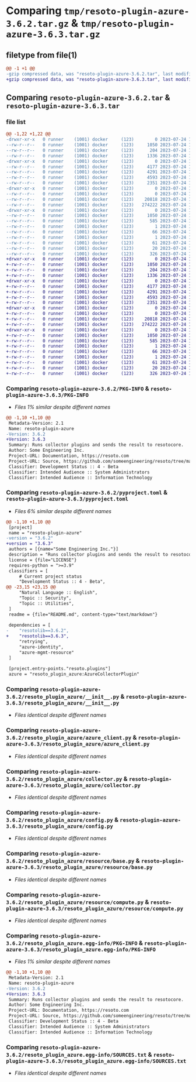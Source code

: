 # Comparing `tmp/resoto-plugin-azure-3.6.2.tar.gz` & `tmp/resoto-plugin-azure-3.6.3.tar.gz`

## filetype from file(1)

```diff
@@ -1 +1 @@
-gzip compressed data, was "resoto-plugin-azure-3.6.2.tar", last modified: Mon Jul 24 10:53:12 2023, max compression
+gzip compressed data, was "resoto-plugin-azure-3.6.3.tar", last modified: Mon Jul 24 12:23:17 2023, max compression
```

## Comparing `resoto-plugin-azure-3.6.2.tar` & `resoto-plugin-azure-3.6.3.tar`

### file list

```diff
@@ -1,22 +1,22 @@
-drwxr-xr-x   0 runner    (1001) docker     (123)        0 2023-07-24 10:53:12.201512 resoto-plugin-azure-3.6.2/
--rw-r--r--   0 runner    (1001) docker     (123)     1050 2023-07-24 10:53:12.201512 resoto-plugin-azure-3.6.2/PKG-INFO
--rw-r--r--   0 runner    (1001) docker     (123)      204 2023-07-24 10:46:12.000000 resoto-plugin-azure-3.6.2/README.md
--rw-r--r--   0 runner    (1001) docker     (123)     1336 2023-07-24 10:46:12.000000 resoto-plugin-azure-3.6.2/pyproject.toml
-drwxr-xr-x   0 runner    (1001) docker     (123)        0 2023-07-24 10:53:12.197512 resoto-plugin-azure-3.6.2/resoto_plugin_azure/
--rw-r--r--   0 runner    (1001) docker     (123)     4177 2023-07-24 10:46:12.000000 resoto-plugin-azure-3.6.2/resoto_plugin_azure/__init__.py
--rw-r--r--   0 runner    (1001) docker     (123)     4291 2023-07-24 10:46:12.000000 resoto-plugin-azure-3.6.2/resoto_plugin_azure/azure_client.py
--rw-r--r--   0 runner    (1001) docker     (123)     4593 2023-07-24 10:46:12.000000 resoto-plugin-azure-3.6.2/resoto_plugin_azure/collector.py
--rw-r--r--   0 runner    (1001) docker     (123)     2351 2023-07-24 10:46:12.000000 resoto-plugin-azure-3.6.2/resoto_plugin_azure/config.py
-drwxr-xr-x   0 runner    (1001) docker     (123)        0 2023-07-24 10:53:12.201512 resoto-plugin-azure-3.6.2/resoto_plugin_azure/resource/
--rw-r--r--   0 runner    (1001) docker     (123)        0 2023-07-24 10:46:12.000000 resoto-plugin-azure-3.6.2/resoto_plugin_azure/resource/__init__.py
--rw-r--r--   0 runner    (1001) docker     (123)    20818 2023-07-24 10:46:12.000000 resoto-plugin-azure-3.6.2/resoto_plugin_azure/resource/base.py
--rw-r--r--   0 runner    (1001) docker     (123)   274222 2023-07-24 10:46:12.000000 resoto-plugin-azure-3.6.2/resoto_plugin_azure/resource/compute.py
-drwxr-xr-x   0 runner    (1001) docker     (123)        0 2023-07-24 10:53:12.197512 resoto-plugin-azure-3.6.2/resoto_plugin_azure.egg-info/
--rw-r--r--   0 runner    (1001) docker     (123)     1050 2023-07-24 10:53:12.000000 resoto-plugin-azure-3.6.2/resoto_plugin_azure.egg-info/PKG-INFO
--rw-r--r--   0 runner    (1001) docker     (123)      585 2023-07-24 10:53:12.000000 resoto-plugin-azure-3.6.2/resoto_plugin_azure.egg-info/SOURCES.txt
--rw-r--r--   0 runner    (1001) docker     (123)        1 2023-07-24 10:53:12.000000 resoto-plugin-azure-3.6.2/resoto_plugin_azure.egg-info/dependency_links.txt
--rw-r--r--   0 runner    (1001) docker     (123)       66 2023-07-24 10:53:12.000000 resoto-plugin-azure-3.6.2/resoto_plugin_azure.egg-info/entry_points.txt
--rw-r--r--   0 runner    (1001) docker     (123)        1 2023-07-24 10:48:01.000000 resoto-plugin-azure-3.6.2/resoto_plugin_azure.egg-info/not-zip-safe
--rw-r--r--   0 runner    (1001) docker     (123)       61 2023-07-24 10:53:12.000000 resoto-plugin-azure-3.6.2/resoto_plugin_azure.egg-info/requires.txt
--rw-r--r--   0 runner    (1001) docker     (123)       20 2023-07-24 10:53:12.000000 resoto-plugin-azure-3.6.2/resoto_plugin_azure.egg-info/top_level.txt
--rw-r--r--   0 runner    (1001) docker     (123)      326 2023-07-24 10:53:12.205512 resoto-plugin-azure-3.6.2/setup.cfg
+drwxr-xr-x   0 runner    (1001) docker     (123)        0 2023-07-24 12:23:17.648220 resoto-plugin-azure-3.6.3/
+-rw-r--r--   0 runner    (1001) docker     (123)     1050 2023-07-24 12:23:17.648220 resoto-plugin-azure-3.6.3/PKG-INFO
+-rw-r--r--   0 runner    (1001) docker     (123)      204 2023-07-24 12:16:01.000000 resoto-plugin-azure-3.6.3/README.md
+-rw-r--r--   0 runner    (1001) docker     (123)     1336 2023-07-24 12:16:01.000000 resoto-plugin-azure-3.6.3/pyproject.toml
+drwxr-xr-x   0 runner    (1001) docker     (123)        0 2023-07-24 12:23:17.640220 resoto-plugin-azure-3.6.3/resoto_plugin_azure/
+-rw-r--r--   0 runner    (1001) docker     (123)     4177 2023-07-24 12:16:01.000000 resoto-plugin-azure-3.6.3/resoto_plugin_azure/__init__.py
+-rw-r--r--   0 runner    (1001) docker     (123)     4291 2023-07-24 12:16:01.000000 resoto-plugin-azure-3.6.3/resoto_plugin_azure/azure_client.py
+-rw-r--r--   0 runner    (1001) docker     (123)     4593 2023-07-24 12:16:01.000000 resoto-plugin-azure-3.6.3/resoto_plugin_azure/collector.py
+-rw-r--r--   0 runner    (1001) docker     (123)     2351 2023-07-24 12:16:01.000000 resoto-plugin-azure-3.6.3/resoto_plugin_azure/config.py
+drwxr-xr-x   0 runner    (1001) docker     (123)        0 2023-07-24 12:23:17.644220 resoto-plugin-azure-3.6.3/resoto_plugin_azure/resource/
+-rw-r--r--   0 runner    (1001) docker     (123)        0 2023-07-24 12:16:01.000000 resoto-plugin-azure-3.6.3/resoto_plugin_azure/resource/__init__.py
+-rw-r--r--   0 runner    (1001) docker     (123)    20818 2023-07-24 12:16:01.000000 resoto-plugin-azure-3.6.3/resoto_plugin_azure/resource/base.py
+-rw-r--r--   0 runner    (1001) docker     (123)   274222 2023-07-24 12:16:01.000000 resoto-plugin-azure-3.6.3/resoto_plugin_azure/resource/compute.py
+drwxr-xr-x   0 runner    (1001) docker     (123)        0 2023-07-24 12:23:17.644220 resoto-plugin-azure-3.6.3/resoto_plugin_azure.egg-info/
+-rw-r--r--   0 runner    (1001) docker     (123)     1050 2023-07-24 12:23:17.000000 resoto-plugin-azure-3.6.3/resoto_plugin_azure.egg-info/PKG-INFO
+-rw-r--r--   0 runner    (1001) docker     (123)      585 2023-07-24 12:23:17.000000 resoto-plugin-azure-3.6.3/resoto_plugin_azure.egg-info/SOURCES.txt
+-rw-r--r--   0 runner    (1001) docker     (123)        1 2023-07-24 12:23:17.000000 resoto-plugin-azure-3.6.3/resoto_plugin_azure.egg-info/dependency_links.txt
+-rw-r--r--   0 runner    (1001) docker     (123)       66 2023-07-24 12:23:17.000000 resoto-plugin-azure-3.6.3/resoto_plugin_azure.egg-info/entry_points.txt
+-rw-r--r--   0 runner    (1001) docker     (123)        1 2023-07-24 12:17:52.000000 resoto-plugin-azure-3.6.3/resoto_plugin_azure.egg-info/not-zip-safe
+-rw-r--r--   0 runner    (1001) docker     (123)       61 2023-07-24 12:23:17.000000 resoto-plugin-azure-3.6.3/resoto_plugin_azure.egg-info/requires.txt
+-rw-r--r--   0 runner    (1001) docker     (123)       20 2023-07-24 12:23:17.000000 resoto-plugin-azure-3.6.3/resoto_plugin_azure.egg-info/top_level.txt
+-rw-r--r--   0 runner    (1001) docker     (123)      326 2023-07-24 12:23:17.648220 resoto-plugin-azure-3.6.3/setup.cfg
```

### Comparing `resoto-plugin-azure-3.6.2/PKG-INFO` & `resoto-plugin-azure-3.6.3/PKG-INFO`

 * *Files 1% similar despite different names*

```diff
@@ -1,10 +1,10 @@
 Metadata-Version: 2.1
 Name: resoto-plugin-azure
-Version: 3.6.2
+Version: 3.6.3
 Summary: Runs collector plugins and sends the result to resotocore.
 Author: Some Engineering Inc.
 Project-URL: Documentation, https://resoto.com
 Project-URL: Source, https://github.com/someengineering/resoto/tree/main/plugins/azure
 Classifier: Development Status :: 4 - Beta
 Classifier: Intended Audience :: System Administrators
 Classifier: Intended Audience :: Information Technology
```

### Comparing `resoto-plugin-azure-3.6.2/pyproject.toml` & `resoto-plugin-azure-3.6.3/pyproject.toml`

 * *Files 6% similar despite different names*

```diff
@@ -1,10 +1,10 @@
 [project]
 name = "resoto-plugin-azure"
-version = "3.6.2"
+version = "3.6.3"
 authors = [{name="Some Engineering Inc."}]
 description = "Runs collector plugins and sends the result to resotocore."
 license = {file="LICENSE"}
 requires-python = ">=3.9"
 classifiers = [
     # Current project status
     "Development Status :: 4 - Beta",
@@ -23,15 +23,15 @@
     "Natural Language :: English",
     "Topic :: Security",
     "Topic :: Utilities",
 ]
 readme = {file="README.md", content-type="text/markdown"}
 
 dependencies = [
-    "resotolib==3.6.2",
+    "resotolib==3.6.3",
     "retrying",
     "azure-identity",
     "azure-mgmt-resource"
 ]
 
 [project.entry-points."resoto.plugins"]
 azure = "resoto_plugin_azure:AzureCollectorPlugin"
```

### Comparing `resoto-plugin-azure-3.6.2/resoto_plugin_azure/__init__.py` & `resoto-plugin-azure-3.6.3/resoto_plugin_azure/__init__.py`

 * *Files identical despite different names*

### Comparing `resoto-plugin-azure-3.6.2/resoto_plugin_azure/azure_client.py` & `resoto-plugin-azure-3.6.3/resoto_plugin_azure/azure_client.py`

 * *Files identical despite different names*

### Comparing `resoto-plugin-azure-3.6.2/resoto_plugin_azure/collector.py` & `resoto-plugin-azure-3.6.3/resoto_plugin_azure/collector.py`

 * *Files identical despite different names*

### Comparing `resoto-plugin-azure-3.6.2/resoto_plugin_azure/config.py` & `resoto-plugin-azure-3.6.3/resoto_plugin_azure/config.py`

 * *Files identical despite different names*

### Comparing `resoto-plugin-azure-3.6.2/resoto_plugin_azure/resource/base.py` & `resoto-plugin-azure-3.6.3/resoto_plugin_azure/resource/base.py`

 * *Files identical despite different names*

### Comparing `resoto-plugin-azure-3.6.2/resoto_plugin_azure/resource/compute.py` & `resoto-plugin-azure-3.6.3/resoto_plugin_azure/resource/compute.py`

 * *Files identical despite different names*

### Comparing `resoto-plugin-azure-3.6.2/resoto_plugin_azure.egg-info/PKG-INFO` & `resoto-plugin-azure-3.6.3/resoto_plugin_azure.egg-info/PKG-INFO`

 * *Files 1% similar despite different names*

```diff
@@ -1,10 +1,10 @@
 Metadata-Version: 2.1
 Name: resoto-plugin-azure
-Version: 3.6.2
+Version: 3.6.3
 Summary: Runs collector plugins and sends the result to resotocore.
 Author: Some Engineering Inc.
 Project-URL: Documentation, https://resoto.com
 Project-URL: Source, https://github.com/someengineering/resoto/tree/main/plugins/azure
 Classifier: Development Status :: 4 - Beta
 Classifier: Intended Audience :: System Administrators
 Classifier: Intended Audience :: Information Technology
```

### Comparing `resoto-plugin-azure-3.6.2/resoto_plugin_azure.egg-info/SOURCES.txt` & `resoto-plugin-azure-3.6.3/resoto_plugin_azure.egg-info/SOURCES.txt`

 * *Files identical despite different names*

